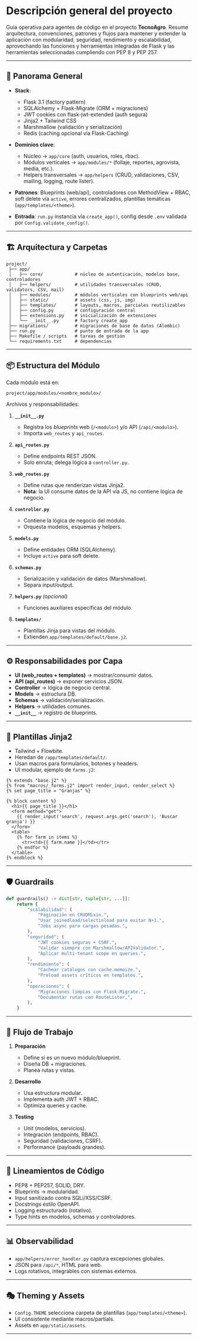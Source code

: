 # Descripción general del proyecto

Guía operativa para agentes de código en el proyecto **TecnoAgro**. Resume arquitectura, convenciones, patrones y flujos para mantener y extender la aplicación con modularidad, seguridad, rendimiento y escalabilidad, aprovechando las funciones y herramientas integradas de Flask y las herramientas seleccionadas cumpliendo con PEP 8 y PEP 257.

---

## 🚀 Panorama General

- **Stack**:
  - Flask 3.1 (factory pattern)
  - SQLAlchemy + Flask-Migrate (ORM + migraciones)
  - JWT cookies con flask-jwt-extended (auth segura) 
  - Jinja2 + Tailwind CSS
  - Marshmallow (validación y serialización)
  - Redis (caching opcional vía Flask-Caching)

- **Dominios clave**:

  - Núcleo → `app/core` (auth, usuarios, roles, rbac).
  - Módulos verticales → `app/modules/*` (follaje, reportes, agrovista, media, etc.).
  - Helpers transversales → `app/helpers` (CRUD, validaciones, CSV, mailing, logging, route lister).
- **Patrones**: Blueprints (web/api), controladores con MethodView + RBAC, soft delete vía `active`, errores centralizados, plantillas temáticas (`app/templates/<theme>`).
- **Entrada**: `run.py` instancia vía `create_app()`, config desde `.env` validada por `Config.validate_config()`.

---

## 🏗️ Arquitectura y Carpetas

```
project/
 ├── app/
 │   ├── core/            # núcleo de autenticación, modelos base, controladores
 │   ├── helpers/         # utilidades transversales (CRUD, validators, CSV, mail)
 │   ├── modules/         # módulos verticales con blueprints web/api
 │   ├── static/          # assets (css, js, img)
 │   ├── templates/       # layouts, macros, parciales reutilizables
 │   ├── config.py        # configuración central
 │   ├── extensions.py    # inicialización de extensiones
 │   └── __init__.py      # factory create_app
 ├── migrations/          # migraciones de base de datos (Alembic)
 ├── run.py               # punto de entrada de la app
 ├── Makefile / scripts   # tareas de gestión
 └── requirements.txt     # dependencias
```

---

## 📦 Estructura del Módulo

Cada módulo está en:

```
project/app/modules/<nombre_modulo>/
```

Archivos y responsabilidades:

1. **`__init__.py`**

   - Registra los *blueprints* web (`/<modulo>`) y/o API (`/api/<modulo>`).
   - Importa `web_routes` y `api_routes`.

2. **`api_routes.py`**

   - Define endpoints REST JSON.
   - Solo enruta; delega lógica a `controller.py`.

3. **`web_routes.py`**

   - Define rutas que renderizan vistas Jinja2.
   - **Nota**: la UI consume datos de la API vía JS, no contiene lógica de negocio.

4. **`controller.py`**

   - Contiene la lógica de negocio del módulo.
   - Orquesta modelos, esquemas y helpers.

5. **`models.py`**

   - Define entidades ORM (SQLAlchemy).
   - Incluye `active` para soft delete.

6. **`schemas.py`**

   - Serialización y validación de datos (Marshmallow).
   - Separa input/output.

7. **`helpers.py`** *(opcional)*

   - Funciones auxiliares específicas del módulo.

8. **`templates/`**

   - Plantillas Jinja para vistas del módulo.
   - Extienden `app/templates/default/base.j2`.

---

## ⚙️ Responsabilidades por Capa

- **UI (web\_routes + templates)** → mostrar/consumir datos.
- **API (api\_routes)** → exponer servicios JSON.
- **Controller** → lógica de negocio central.
- **Models** → estructura DB.
- **Schemas** → validación/serialización.
- **Helpers** → utilidades comunes.
- **`__init__`** → registro de blueprints.

---

## 🎨 Plantillas Jinja2

- Tailwind + Flowbite.
- Heredan de `/app/templates/default/`.
- Usan macros para formularios, botones y headers.
- UI modular, ejemplo de `farms.j2`:

```jinja
{% extends "base.j2" %}
{% from "macros/_forms.j2" import render_input, render_select %}
{% set page_title = "Granjas" %}

{% block content %}
  <h1>{{ page_title }}</h1>
  <form method="get">
    {{ render_input('search', request.args.get('search'), 'Buscar granja') }}
  </form>
  <table>
    {% for farm in items %}
      <tr><td>{{ farm.name }}</td></tr>
    {% endfor %}
  </table>
{% endblock %}
```

---

## 🛡️ Guardrails

```python
def guardrails() -> dict[str, tuple[str, ...]]:
    return {
        "scalabilidad": (
            "Paginación en CRUDMixin.",
            "Usar joinedload/selectinload para evitar N+1.",
            "Jobs async para cargas pesadas.",
        ),
        "seguridad": (
            "JWT cookies seguras + CSRF.",
            "Validar siempre con Marshmallow/APIValidator.",
            "Aplicar multi-tenant scope en queries.",
        ),
        "rendimiento": (
            "Cachear catálogos con cache.memoize.",
            "Preload assets críticos en templates.",
        ),
        "operaciones": (
            "Migraciones limpias con Flask-Migrate.",
            "Documentar rutas con RouteLister.",
        ),
    }
```

---

## 🔄 Flujo de Trabajo

1. **Preparación**

   * Define si es un nuevo módulo/blueprint.
   * Diseña DB + migraciones.
   * Planea rutas y vistas.

2. **Desarrollo**

   * Usa estructura modular.
   * Implementa auth JWT + RBAC.
   * Optimiza queries y cache.

3. **Testing**

   * Unit (modelos, servicios).
   * Integración (endpoints, RBAC).
   * Seguridad (validaciones, CSRF).
   * Performance (payloads grandes).

---

## 📏 Lineamientos de Código

* PEP8 + PEP257, SOLID, DRY.
* Blueprints → modularidad.
* Input sanitizado contra SQLi/XSS/CSRF.
* Docstrings estilo OpenAPI.
* Logging estructurado (rotativo).
* Type hints en modelos, schemas y controladores.

---

## 📊 Observabilidad

* `app/helpers/error_handler.py` captura excepciones globales.
* JSON para `/api/*`, HTML para web.
* Logs rotativos, integrables con sistemas externos.

---

## 🎭 Theming y Assets

* `Config.THEME` selecciona carpeta de plantillas (`app/templates/<theme>`).
* UI consistente mediante macros/partials.
* Assets en `app/static/assets`.

---
